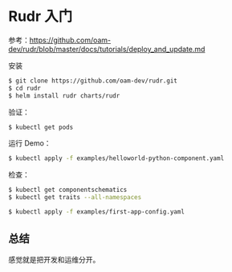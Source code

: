 # Rudr 入门

参考：https://github.com/oam-dev/rudr/blob/master/docs/tutorials/deploy_and_update.md

安装

```bash
$ git clone https://github.com/oam-dev/rudr.git
$ cd rudr
$ helm install rudr charts/rudr
```

验证：

```bash
$ kubectl get pods
```

运行 Demo：

```bash
$ kubectl apply -f examples/helloworld-python-component.yaml
```

检查：

```bash
$ kubectl get componentschematics
$ kubectl get traits --all-namespaces
```



```bash
$ kubectl apply -f examples/first-app-config.yaml
```



## 总结

感觉就是把开发和运维分开。